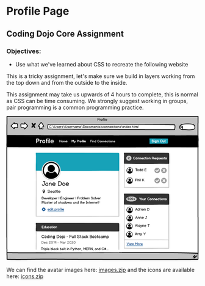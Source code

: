 # Profile Page

## Coding Dojo Core Assignment

### Objectives:

* Use what we've learned about CSS to recreate the following website

This is a tricky assignment, let's make sure we build in layers working from the top down and from the outside to the inside.

This assignment may take us upwards of 4 hours to complete, this is normal as CSS can be time consuming. We strongly suggest working in groups, pair programming is a common programming practice.

![reference](./reference.png)

We can find the avatar images here: [images.zip](https://s3.us-east-1.amazonaws.com/General_V88/boomyeah2015/codingdojo/curriculum/content/chapter/1614265160__images.zip) and the icons are available here: [icons.zip](https://s3.us-east-1.amazonaws.com/General_V88/boomyeah2015/codingdojo/curriculum/content/chapter/1614282895__icons.zip)

